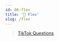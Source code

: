 ```yaml
---
id: 06-flex
title: '📜 Flex'
slug: /flex
---
```


> [TikTok Questions](../Interview/Jobs/00-tiktok.md/#html--css)
